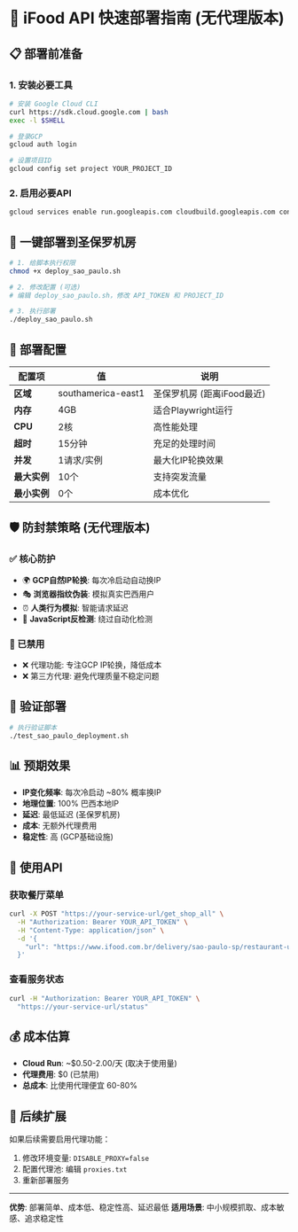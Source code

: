 # 🚀 iFood API 快速部署指南 (无代理版本)

## 📋 部署前准备

### 1. 安装必要工具
```bash
# 安装 Google Cloud CLI
curl https://sdk.cloud.google.com | bash
exec -l $SHELL

# 登录GCP
gcloud auth login

# 设置项目ID
gcloud config set project YOUR_PROJECT_ID
```

### 2. 启用必要API
```bash
gcloud services enable run.googleapis.com cloudbuild.googleapis.com containerregistry.googleapis.com
```

## 🎯 一键部署到圣保罗机房

```bash
# 1. 给脚本执行权限
chmod +x deploy_sao_paulo.sh

# 2. 修改配置 (可选)
# 编辑 deploy_sao_paulo.sh，修改 API_TOKEN 和 PROJECT_ID

# 3. 执行部署
./deploy_sao_paulo.sh
```

## 🔧 部署配置

| 配置项 | 值 | 说明 |
|-------|------|------|
| **区域** | southamerica-east1 | 圣保罗机房 (距离iFood最近) |
| **内存** | 4GB | 适合Playwright运行 |
| **CPU** | 2核 | 高性能处理 |
| **超时** | 15分钟 | 充足的处理时间 |
| **并发** | 1请求/实例 | 最大化IP轮换效果 |
| **最大实例** | 10个 | 支持突发流量 |
| **最小实例** | 0个 | 成本优化 |

## 🛡️ 防封禁策略 (无代理版本)

### ✅ 核心防护
- 🌍 **GCP自然IP轮换**: 每次冷启动自动换IP
- 🎭 **浏览器指纹伪装**: 模拟真实巴西用户
- ⏰ **人类行为模拟**: 智能请求延迟
- 🧠 **JavaScript反检测**: 绕过自动化检测

### 🚫 已禁用
- ❌ 代理功能: 专注GCP IP轮换，降低成本
- ❌ 第三方代理: 避免代理质量不稳定问题

## 🧪 验证部署

```bash
# 执行验证脚本
./test_sao_paulo_deployment.sh
```

## 📊 预期效果

- **IP变化频率**: 每次冷启动 ~80% 概率换IP
- **地理位置**: 100% 巴西本地IP
- **延迟**: 最低延迟 (圣保罗机房)
- **成本**: 无额外代理费用
- **稳定性**: 高 (GCP基础设施)

## 🔗 使用API

### 获取餐厅菜单
```bash
curl -X POST "https://your-service-url/get_shop_all" \
  -H "Authorization: Bearer YOUR_API_TOKEN" \
  -H "Content-Type: application/json" \
  -d '{
    "url": "https://www.ifood.com.br/delivery/sao-paulo-sp/restaurant-url"
  }'
```

### 查看服务状态
```bash
curl -H "Authorization: Bearer YOUR_API_TOKEN" \
  "https://your-service-url/status"
```

## 💰 成本估算

- **Cloud Run**: ~$0.50-2.00/天 (取决于使用量)
- **代理费用**: $0 (已禁用)
- **总成本**: 比使用代理便宜 60-80%

## 🔄 后续扩展

如果后续需要启用代理功能：
1. 修改环境变量: `DISABLE_PROXY=false`
2. 配置代理池: 编辑 `proxies.txt`
3. 重新部署服务

---

**优势**: 部署简单、成本低、稳定性高、延迟最低
**适用场景**: 中小规模抓取、成本敏感、追求稳定性
